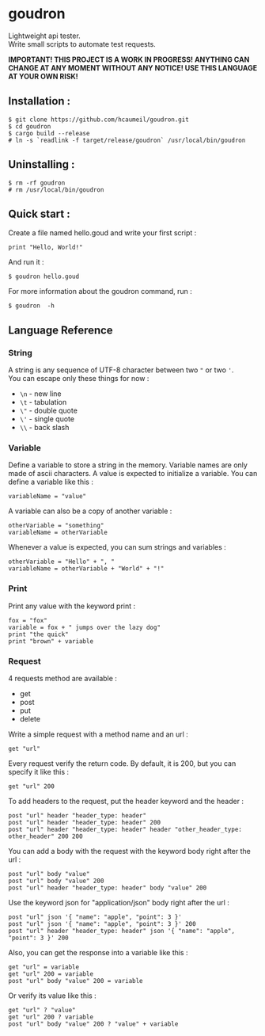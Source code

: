 # goudron

Lightweight api tester.  
Write small scripts to automate test requests.  

**IMPORTANT! THIS PROJECT IS A WORK IN PROGRESS! ANYTHING CAN CHANGE AT ANY MOMENT WITHOUT ANY NOTICE! USE THIS LANGUAGE AT YOUR OWN RISK!**  

## Installation :

    $ git clone https://github.com/hcaumeil/goudron.git
    $ cd goudron
    $ cargo build --release
    # ln -s `readlink -f target/release/goudron` /usr/local/bin/goudron

## Uninstalling :
    $ rm -rf goudron
    # rm /usr/local/bin/goudron

## Quick start :

Create a file named hello.goud and write your first script : 

```
print "Hello, World!"
```

And run it : 

    $ goudron hello.goud

For more information about the goudron command, run : 
    
    $ goudron  -h

## Language Reference

### String

A string is any sequence of UTF-8 character between two `"` or two `'`.  
You can escape only these things for now :
- `\n` - new line
- `\t` - tabulation
- `\"` - double quote
- `\'` - single quote
- `\\` - back slash

### Variable 

Define a variable to store a string in the memory.
Variable names are only made of ascii characters.
A value is expected to initialize a variable.
You can define a variable like this :

```
variableName = "value"
```

A variable can also be a copy of another variable :

```
otherVariable = "something"
variableName = otherVariable
```

Whenever a value is expected, you can sum strings and variables :

```
otherVariable = "Hello" + ", "
variableName = otherVariable + "World" + "!"
```

### Print

Print any value with the keyword print :

```
fox = "fox"
variable = fox + " jumps over the lazy dog"
print "the quick"
print "brown" + variable
```

### Request 

4 requests method are available :
- get
- post
- put
- delete

Write a simple request with a method name and an url : 

```
get "url" 
```

Every request verify the return code.
By default, it is 200, but you can specify it like this : 

```
get "url" 200
```

To add headers to the request, put the header keyword and the header :

```
post "url" header "header_type: header"
post "url" header "header_type: header" 200
post "url" header "header_type: header" header "other_header_type: other_header" 200 200
```

You can add a body with the request with the keyword body right after the url : 

```
post "url" body "value"
post "url" body "value" 200
post "url" header "header_type: header" body "value" 200
```

Use the keyword json for "application/json" body right after the url : 

```
post "url" json '{ "name": "apple", "point": 3 }'
post "url" json '{ "name": "apple", "point": 3 }' 200
post "url" header "header_type: header" json '{ "name": "apple", "point": 3 }' 200
```

Also, you can get the response into a variable like this : 

```
get "url" = variable
get "url" 200 = variable
post "url" body "value" 200 = variable
```

Or verify its value like this :

```
get "url" ? "value"
get "url" 200 ? variable
post "url" body "value" 200 ? "value" + variable
```
